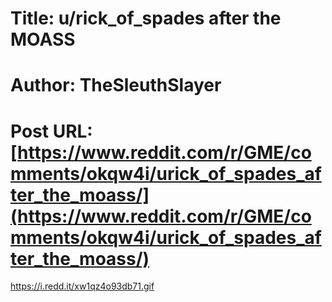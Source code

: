 # Title: u/rick_of_spades after the MOASS
# Author: TheSleuthSlayer
# Post URL: [https://www.reddit.com/r/GME/comments/okqw4i/urick_of_spades_after_the_moass/](https://www.reddit.com/r/GME/comments/okqw4i/urick_of_spades_after_the_moass/)


https://i.redd.it/xw1qz4o93db71.gif